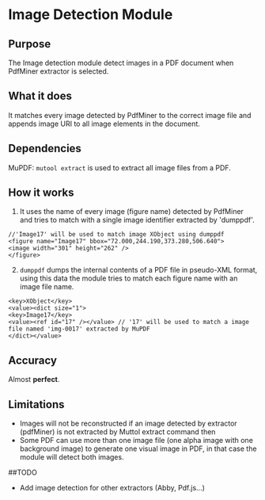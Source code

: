 # Image Detection Module

## Purpose

The Image detection module detect images in a PDF document when PdfMiner extractor is selected.

## What it does

It matches every image detected by PdfMiner to the correct image file and appends image URI to all image elements in the document.

## Dependencies

MuPDF: `mutool extract` is used to extract all image files from a PDF.

## How it works

1. It uses the name of every image (figure name) detected by PdfMiner and tries to match with a single image identifier extracted by 'dumppdf'.

```
//'Image17' will be used to match image XObject using dumppdf
<figure name="Image17" bbox="72.000,244.190,373.280,506.640">
<image width="301" height="262" />
</figure>
```

2. `dumppdf` dumps the internal contents of a PDF file in pseudo-XML format, using this data the module tries to match each figure name with an image file name.

```
<key>XObject</key>
<value><dict size="1">
<key>Image17</key>
<value><ref id="17" /></value> // '17' will be used to match a image file named 'img-0017' extracted by MuPDF
</dict></value>
```

## Accuracy

Almost **perfect**.

## Limitations

- Images will not be reconstructed if an image detected by extractor (pdfMiner) is not extracted by Muttol extract command then
- Some PDF can use more than one image file (one alpha image with one background image) to generate one visual image in PDF, in that case the module will detect both images.

##TODO

- Add image detection for other extractors (Abby, Pdf.js...)
